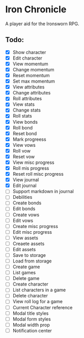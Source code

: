 # Iron Chronicle

A player aid for the Ironsworn RPG.

## Todo:

- [x] Show character
- [x] Edit character
- [x] View momentum
- [x] Change momentum
- [x] Reset momentum
- [x] Set max momentum
- [x] View attributes
- [x] Change attributes
- [x] Roll attributes
- [x] View stats
- [x] Change stats
- [x] Roll stats
- [x] View bonds
- [x] Roll bond
- [x] Reset bond
- [x] Mark progreess
- [x] View vows
- [x] Roll vow
- [x] Reset vow
- [x] View misc progress
- [x] Roll mis progress
- [x] Reset roll misc progress
- [x] View journal
- [x] Edit journal
- [ ] Support markdown in journal
- [ ] Debilities
- [ ] Create bonds
- [ ] Edit bonds
- [ ] Create vows
- [ ] Edit vows
- [ ] Create misc progress
- [ ] Edit misc progress
- [ ] View assets
- [ ] Creaete assets
- [ ] Edit assets
- [ ] Save to storage
- [ ] Load from storage
- [ ] Create game
- [ ] List games
- [ ] Delete game
- [ ] Create character
- [ ] List characters in a game
- [ ] Delete character
- [ ] View roll log for a game
- [ ] Current Character reference
- [ ] Modal title styles
- [ ] Modal form styles
- [ ] Modal width prop
- [ ] Notification center
